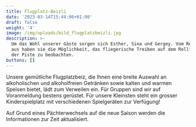 ```yaml
---
title: Flugplatz-Beizli
date: '2023-03-14T15:44:06+01:00'
draft: false
weight: '4'
image: /img/uploads/bild_flugplatzbeizli.jpg
description: >-
  Um das Wohl unserer Gäste sorgen sich Esther, Sina und Gergey. Vom Restaurant
  aus haben sie die Möglichkeit, das fliegerische Treiben auf dem Rollfeld und
  der Piste zu beobachten.
buttons: []
---
```

Unsere gemütliche Flugplatzbeiz, die Ihnen eine breite Auswahl an alkoholischen und alkoholfreien Getränken sowie kalten und warmen Speisen bietet, lädt zum Verweilen ein. Für Gruppen sind wir auf Voranmeldung bestens gerüstet. Für unsere Kleinsten steht ein grosser Kinderspielplatz mit verschiedenen Spielgeräten zur Verfügung!

Auf Grund eines Pächterwechsels auf die neue Saison werden die Informationen zur Zeit aktualisiert.
